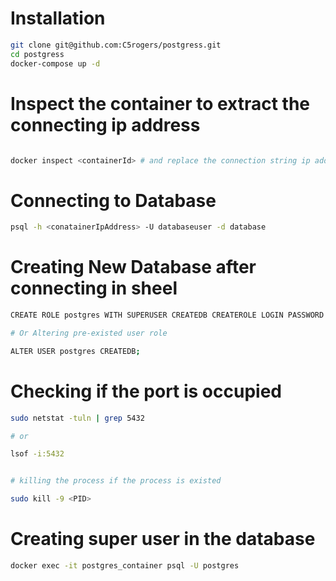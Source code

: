 # Installation

```sh
git clone git@github.com:C5rogers/postgress.git
cd postgress
docker-compose up -d
```

# Inspect the container to extract the connecting ip address

```sh

docker inspect <containerId> # and replace the connection string ip address form the inspect information provided
```

# Connecting to Database

```sh
psql -h <conatainerIpAddress> -U databaseuser -d database
```

# Creating New Database after connecting in sheel

```sh
CREATE ROLE postgres WITH SUPERUSER CREATEDB CREATEROLE LOGIN PASSWORD 'your_password';

# Or Altering pre-existed user role

ALTER USER postgres CREATEDB;

```

# Checking if the port is occupied

```sh
sudo netstat -tuln | grep 5432

# or

lsof -i:5432


# killing the process if the process is existed

sudo kill -9 <PID>

```

# Creating super user in the database

```sh
docker exec -it postgres_container psql -U postgres
```
